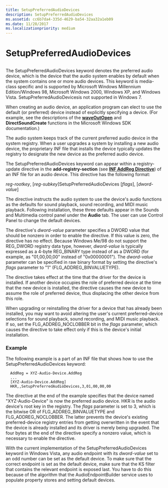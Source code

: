 ```yaml
---
title: SetupPreferredAudioDevices
description: SetupPreferredAudioDevices
ms.assetid: cc6b7da4-335d-4629-ba54-32aa32a1eb09
ms.date: 11/28/2017
ms.localizationpriority: medium
---
```


# SetupPreferredAudioDevices


## <span id="ddk_setuppreferredaudiodevices_ks"></span><span id="DDK_SETUPPREFERREDAUDIODEVICES_KS"></span>


The SetupPreferredAudioDevices keyword denotes the preferred audio device, which is the device that the audio system enables by default when the system contains one or more audio devices. This keyword is media-class specific and is supported by Microsoft Windows Millennium Edition/Windows 98, Microsoft Windows 2000, Windows XP, and Windows Vista. SetupPreferredAudioDevicesis not supported in Windows 7.

When creating an audio device, an application program can elect to use the default (or preferred) device instead of explicitly specifying a device. (For example, see the descriptions of the [**waveOutOpen**](https://msdn.microsoft.com/library/windows/desktop/dd743866) and **DirectSoundCreate** functions in the Microsoft Windows SDK documentation.)

The audio system keeps track of the current preferred audio device in the system registry. When a user upgrades a system by installing a new audio device, the proprietary INF file that installs the device typically updates the registry to designate the new device as the preferred audio device.

The SetupPreferredAudioDevices keyword can appear within a registry-update directive in the **add-registry-section** (see [**INF AddReg Directive**](https://msdn.microsoft.com/library/windows/hardware/ff546320)) of an INF file for an audio device. This directive has the following format:

*reg-rootkey*, \[*reg-subkey*\]SetupPreferredAudioDevices \[*flags*\], \[*dword-value*\]

The directive instructs the audio system to use the device's audio functions as the defaults for sound playback, sound recording, and MIDI music playback. Following installation, these three defaults appear in the Sounds and Multimedia control panel under the **Audio** tab. The user can use Control Panel to change the default devices.

The directive's *dword-value* parameter specifies a DWORD value that should be nonzero in order to enable the directive. If this value is zero, the directive has no effect. Because Windows Me/98 do not support the REG\_DWORD registry data type, however, *dword-value* is typically expressed as a 4-byte REG\_BINARY type instead of as a DWORD (for example, as "01,00,00,00" instead of "0x00000001"). The *dword-value* parameter can be specified in raw binary format by setting the directive's *flags* parameter to "1" (FLG\_ADDREG\_BINVALUETYPE).

The directive takes effect at the time that the driver for the device is installed. If another device occupies the role of preferred device at the time that the new device is installed, the directive causes the new device to assume the role of preferred device, thus displacing the other device from this role.

When upgrading or reinstalling the driver for a device that has already been installed, you may want to avoid altering the user's current preferred-device selections for sound playback, sound recording, and MIDI music playback. If so, set the FLG\_ADDREG\_NOCLOBBER bit in the *flags* parameter, which causes the directive to take effect only if this is the device's initial installation.

### <span id="example"></span><span id="EXAMPLE"></span>Example

The following example is a part of an INF file that shows how to use the SetupPreferredAudioDevices keyword:

```inf
  AddReg = XYZ-Audio-Device.AddReg
  ...
  [XYZ-Audio-Device.AddReg]
  HKR,,SetupPreferredAudioDevices,3,01,00,00,00
```

The directive at the end of the example specifies that the device named "XYZ-Audio-Device" is now the preferred audio device. HKR is the audio device's root key in the registry. The *flags* parameter is set to 3, which is the bitwise OR of FLG\_ADDREG\_BINVALUETYPE and FLG\_ADDREG\_NOCLOBBER. The latter prevents the device's existing preferred-device registry entries from getting overwritten in the event that the device is already installed and its driver is merely being upgraded. The four bytes at the end of the directive specify a nonzero value, which is necessary to enable the directive.

With the current implementation of the SetupPreferredAudioDevices keyword in Windows Vista, any audio endpoint with its *dword-value* set to an odd number can be set as the default device. To make sure that the correct endpoint is set as the default device, make sure that the KS filter that contains the relevant endpoint is exposed last. You have to do this because of the algorithm that the AudioEndpointBuilder service uses to populate property stores and setting default devices.

 

 





